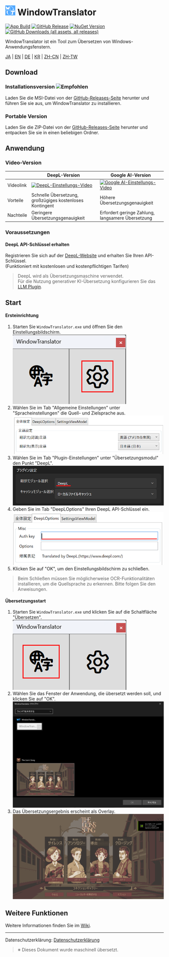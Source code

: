 # <img src="images/wt.png" width="32" > WindowTranslator

[![App Build](https://github.com/Freeesia/WindowTranslator/actions/workflows/dotnet-desktop.yml/badge.svg)](https://github.com/Freeesia/WindowTranslator/actions/workflows/dotnet-desktop.yml)
[![GitHub Release](https://img.shields.io/github/v/release/Freeesia/WindowTranslator)](https://github.com/Freeesia/WindowTranslator/releases/latest)
[![NuGet Version](https://img.shields.io/nuget/v/WindowTranslator.Abstractions)](https://www.nuget.org/packages/WindowTranslator.Abstractions)
[![GitHub Downloads (all assets, all releases)](https://img.shields.io/github/downloads/Freeesia/WindowTranslator/total)](https://github.com/Freeesia/WindowTranslator/releases/latest)

WindowTranslator ist ein Tool zum Übersetzen von Windows-Anwendungsfenstern.

[JA](README.md) | [EN](./README.en.md) | [DE](./README.de.md) | [KR](./README.kr.md) | [ZH-CN](./README.zh-cn.md) | [ZH-TW](./README.zh-tw.md)

## Download

### Installationsversion ![Empfohlen](https://img.shields.io/badge/Empfohlen-brightgreen)
Laden Sie die MSI-Datei von der [GitHub-Releases-Seite](https://github.com/Freeesia/WindowTranslator/releases/latest) herunter und führen Sie sie aus, um WindowTranslator zu installieren.

### Portable Version
Laden Sie die ZIP-Datei von der [GitHub-Releases-Seite](https://github.com/Freeesia/WindowTranslator/releases/latest) herunter und entpacken Sie sie in einen beliebigen Ordner.

## Anwendung

### Video-Version
|                   | DeepL-Version | Google AI-Version |
| ----------------- | ------------- | ----------------- |
| Videolink         | [![DeepL-Einstellungs-Video](https://github.com/user-attachments/assets/4abd512f-cff9-45a8-852b-722641458f0b)](https://youtu.be/D7Yb6rIVPI0) | [![Google AI-Einstellungs-Video](https://github.com/user-attachments/assets/9d3a91ab-f1aa-4079-be68-622212ab1b68)](https://youtu.be/Oht0z03M91I) |
| Vorteile          | Schnelle Übersetzung, großzügiges kostenloses Kontingent | Höhere Übersetzungsgenauigkeit |
| Nachteile         | Geringere Übersetzungsgenauigkeit | Erfordert geringe Zahlung, langsamere Übersetzung |

### Voraussetzungen

#### DeepL API-Schlüssel erhalten
Registrieren Sie sich auf der [DeepL-Website](https://www.deepl.com/pro-api) und erhalten Sie Ihren API-Schlüssel.  
(Funktioniert mit kostenlosen und kostenpflichtigen Tarifen)

> DeepL wird als Übersetzungsmaschine verwendet.  
> Für die Nutzung generativer KI-Übersetzung konfigurieren Sie das [LLM Plugin](https://github.com/Freeesia/WindowTranslator/wiki/LLMPlugin).

## Start

#### Ersteinrichtung

1. Starten Sie `WindowTranslator.exe` und öffnen Sie den Einstellungsbildschirm.  
   ![Einstellungen](images/settings.png)
2. Wählen Sie im Tab "Allgemeine Einstellungen" unter "Spracheinstellungen" die Quell- und Zielsprache aus.  
   ![Spracheinstellungen](images/language.png)
3. Wählen Sie im Tab "Plugin-Einstellungen" unter "Übersetzungsmodul" den Punkt "DeepL".  
   ![Translation Module](images/translate_module.png)
4. Geben Sie im Tab "DeepLOptions" Ihren DeepL API-Schlüssel ein.  
   ![DeepL-Einstellungen](images/deepl.png)
5. Klicken Sie auf "OK", um den Einstellungsbildschirm zu schließen.

> Beim Schließen müssen Sie möglicherweise OCR-Funktionalitäten installieren, um die Quellsprache zu erkennen. Bitte folgen Sie den Anweisungen.

#### Übersetzungsstart

1. Starten Sie `WindowTranslator.exe` und klicken Sie auf die Schaltfläche "Übersetzen".  
   ![Übersetzen-Schaltfläche](images/translate.png)
2. Wählen Sie das Fenster der Anwendung, die übersetzt werden soll, und klicken Sie auf "OK".  
   ![Fensterauswahl](images/select.png)
3. Das Übersetzungsergebnis erscheint als Overlay.  
   ![Übersetzungsergebnis](images/result.png)

## Weitere Funktionen

Weitere Informationen finden Sie im [Wiki](https://github.com/Freeesia/WindowTranslator/wiki).

---
Datenschutzerklärung: [Datenschutzerklärung](PrivacyPolicy.md)

> ※ Dieses Dokument wurde maschinell übersetzt.